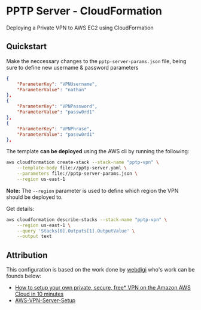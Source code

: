 # PPTP Server - CloudFormation

Deploying a Private VPN to AWS EC2 using CloudFormation

## Quickstart

Make the neccessary changes to the `pptp-server-params.json` file, being sure to define new username & password parameters

```json
{
    "ParameterKey": "VPNUsername",
    "ParameterValue": "nathan"
},
{
    "ParameterKey": "VPNPassword",
    "ParameterValue": "passw0rd1"
},
{
    "ParameterKey": "VPNPhrase",
    "ParameterValue": "passw0rd1"
},
```

The template **can be deployed** using the AWS cli by running the following:

```bash
aws cloudformation create-stack --stack-name "pptp-vpn" \
    --template-body file://pptp-server.yaml \
    --parameters file://pptp-server-params.json \
    --region us-east-1
```

**Note:** The `--region` parameter is used to define which region the VPN should be deployed to.

Get details:

```bash
aws cloudformation describe-stacks --stack-name "pptp-vpn" \
    --region us-east-1 \
    --query 'Stacks[0].Outputs[1].OutputValue' \
    --output text
```

## Attribution

This configuration is based on the work done by [webdigi](https://github.com/webdigi) who's work can be founds below:

- [How to setup your own private, secure, free* VPN on the Amazon AWS Cloud in 10 minutes](https://www.webdigi.co.uk/blog/2015/how-to-setup-your-own-private-secure-free-vpn-on-the-amazon-aws-cloud-in-10-minutes/)
- [AWS-VPN-Server-Setup](https://github.com/webdigi/AWS-VPN-Server-Setup)
